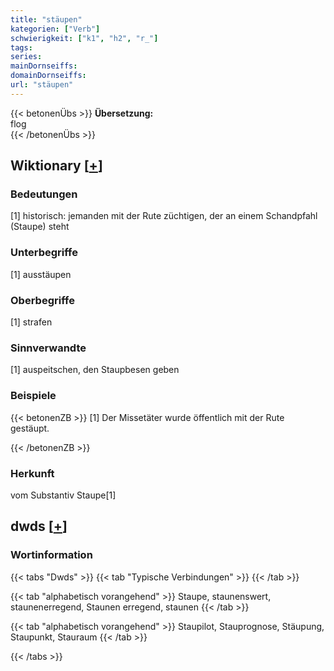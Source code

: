 ```yaml
---
title: "stäupen"
kategorien: ["Verb"]
schwierigkeit: ["k1", "h2", "r_"]
tags:
series:
mainDornseiffs:
domainDornseiffs:
url: "stäupen"
---
```


{{< betonenÜbs >}}
**Übersetzung:**  
flog  
{{< /betonenÜbs >}}

## Wiktionary [[+](https://de.wiktionary.org/wiki/stäupen)]

### Bedeutungen
[1] historisch: jemanden mit der Rute züchtigen, der an einem Schandpfahl (Staupe) steht  

### Unterbegriffe
[1] ausstäupen  

### Oberbegriffe
[1] strafen  

### Sinnverwandte
[1] auspeitschen, den Staupbesen geben  

### Beispiele
{{< betonenZB >}}
[1] Der Missetäter wurde öffentlich mit der Rute gestäupt.  

{{< /betonenZB >}}
### Herkunft
vom Substantiv Staupe[1]  



## dwds [[+](https://www.dwds.de/wb/stäupen)]

### Wortinformation
{{< tabs "Dwds" >}}
{{< tab "Typische Verbindungen" >}}
{{< /tab >}}

{{< tab "alphabetisch vorangehend" >}}
Staupe, staunenswert, staunenerregend, Staunen erregend, staunen
{{< /tab >}}

{{< tab "alphabetisch vorangehend" >}}
Staupilot, Stauprognose, Stäupung, Staupunkt, Stauraum
{{< /tab >}}

{{< /tabs >}}

